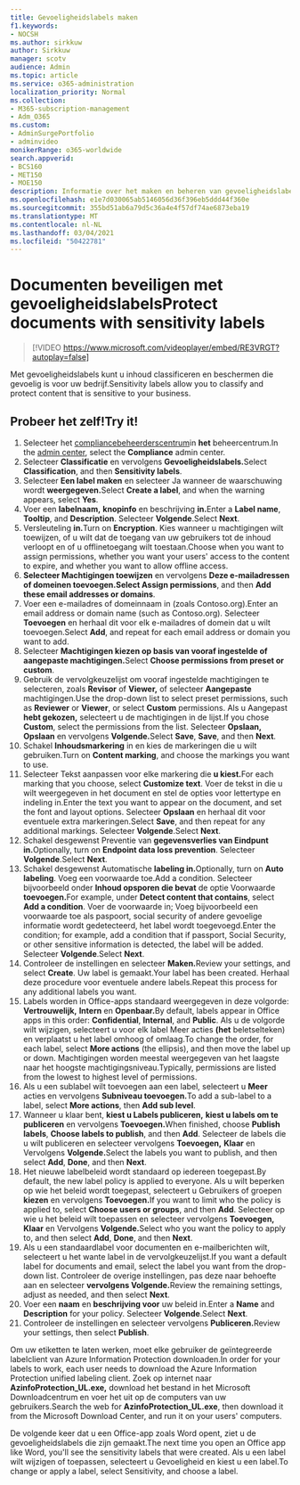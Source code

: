 ```yaml
---
title: Gevoeligheidslabels maken
f1.keywords:
- NOCSH
ms.author: sirkkuw
author: Sirkkuw
manager: scotv
audience: Admin
ms.topic: article
ms.service: o365-administration
localization_priority: Normal
ms.collection:
- M365-subscription-management
- Adm_O365
ms.custom:
- AdminSurgePortfolio
- adminvideo
monikerRange: o365-worldwide
search.appverid:
- BCS160
- MET150
- MOE150
description: Informatie over het maken en beheren van gevoeligheidslabels.
ms.openlocfilehash: e1e7d030065ab5146056d36f396eb5ddd44f360e
ms.sourcegitcommit: 355bd51ab6a79d5c36a4e4f57df74ae6873eba19
ms.translationtype: MT
ms.contentlocale: nl-NL
ms.lasthandoff: 03/04/2021
ms.locfileid: "50422781"
---
```

# <a name="protect-documents-with-sensitivity-labels"></a><span data-ttu-id="98add-103">Documenten beveiligen met gevoeligheidslabels</span><span class="sxs-lookup"><span data-stu-id="98add-103">Protect documents with sensitivity labels</span></span>

> [!VIDEO https://www.microsoft.com/videoplayer/embed/RE3VRGT?autoplay=false]

<span data-ttu-id="98add-104">Met gevoeligheidslabels kunt u inhoud classificeren en beschermen die gevoelig is voor uw bedrijf.</span><span class="sxs-lookup"><span data-stu-id="98add-104">Sensitivity labels allow you to classify and protect content that is sensitive to your business.</span></span>

## <a name="try-it"></a><span data-ttu-id="98add-105">Probeer het zelf!</span><span class="sxs-lookup"><span data-stu-id="98add-105">Try it!</span></span>

1. <span data-ttu-id="98add-106">Selecteer het [compliancebeheerderscentrum](https://admin.microsoft.com)in **het** beheercentrum.</span><span class="sxs-lookup"><span data-stu-id="98add-106">In the [admin center](https://admin.microsoft.com), select the **Compliance** admin center.</span></span>
1. <span data-ttu-id="98add-107">Selecteer **Classificatie** en vervolgens **Gevoeligheidslabels.**</span><span class="sxs-lookup"><span data-stu-id="98add-107">Select **Classification**, and then **Sensitivity labels**.</span></span>
1. <span data-ttu-id="98add-108">Selecteer **Een label maken** en selecteer Ja wanneer de waarschuwing wordt **weergegeven.**</span><span class="sxs-lookup"><span data-stu-id="98add-108">Select **Create a label**, and when the warning appears, select **Yes**.</span></span>
1. <span data-ttu-id="98add-109">Voer een **labelnaam,** **knopinfo** en beschrijving **in.**</span><span class="sxs-lookup"><span data-stu-id="98add-109">Enter a **Label name**, **Tooltip**, and **Description**.</span></span> <span data-ttu-id="98add-110">Selecteer **Volgende**.</span><span class="sxs-lookup"><span data-stu-id="98add-110">Select **Next**.</span></span>
1. <span data-ttu-id="98add-111">Versleuteling **in.**</span><span class="sxs-lookup"><span data-stu-id="98add-111">Turn on **Encryption**.</span></span> <span data-ttu-id="98add-112">Kies wanneer u machtigingen wilt toewijzen, of u wilt dat de toegang van uw gebruikers tot de inhoud verloopt en of u offlinetoegang wilt toestaan.</span><span class="sxs-lookup"><span data-stu-id="98add-112">Choose when you want to assign permissions, whether you want your users' access to the content to expire, and whether you want to allow offline access.</span></span>
1. <span data-ttu-id="98add-113">**Selecteer Machtigingen toewijzen** en vervolgens **Deze e-mailadressen of domeinen toevoegen.**</span><span class="sxs-lookup"><span data-stu-id="98add-113">**Select Assign permissions**, and then **Add these email addresses or domains**.</span></span>
1. <span data-ttu-id="98add-114">Voer een e-mailadres of domeinnaam in (zoals Contoso.org).</span><span class="sxs-lookup"><span data-stu-id="98add-114">Enter an email address or domain name (such as Contoso.org).</span></span>  <span data-ttu-id="98add-115">Selecteer **Toevoegen** en herhaal dit voor elk e-mailadres of domein dat u wilt toevoegen.</span><span class="sxs-lookup"><span data-stu-id="98add-115">Select **Add**, and repeat for each email address or domain you want to add.</span></span>
1. <span data-ttu-id="98add-116">Selecteer **Machtigingen kiezen op basis van vooraf ingestelde of aangepaste machtigingen.**</span><span class="sxs-lookup"><span data-stu-id="98add-116">Select **Choose permissions from preset or custom**.</span></span>
1. <span data-ttu-id="98add-117">Gebruik de vervolgkeuzelijst om vooraf ingestelde machtigingen te selecteren, zoals **Revisor** of **Viewer,** of selecteer **Aangepaste** machtigingen.</span><span class="sxs-lookup"><span data-stu-id="98add-117">Use the drop-down list to select preset permissions, such as **Reviewer** or **Viewer**, or select **Custom** permissions.</span></span> <span data-ttu-id="98add-118">Als u Aangepast **hebt gekozen,** selecteert u de machtigingen in de lijst.</span><span class="sxs-lookup"><span data-stu-id="98add-118">If you chose **Custom**, select the permissions from the list.</span></span> <span data-ttu-id="98add-119">Selecteer **Opslaan,** **Opslaan** en vervolgens **Volgende.**</span><span class="sxs-lookup"><span data-stu-id="98add-119">Select **Save**, **Save**, and then **Next**.</span></span>
1. <span data-ttu-id="98add-120">Schakel **Inhoudsmarkering** in en kies de markeringen die u wilt gebruiken.</span><span class="sxs-lookup"><span data-stu-id="98add-120">Turn on **Content marking**, and choose the markings you want to use.</span></span>
1. <span data-ttu-id="98add-121">Selecteer Tekst aanpassen voor elke markering die **u kiest.**</span><span class="sxs-lookup"><span data-stu-id="98add-121">For each marking that you choose, select **Customize text**.</span></span> <span data-ttu-id="98add-122">Voer de tekst in die u wilt weergegeven in het document en stel de opties voor lettertype en indeling in.</span><span class="sxs-lookup"><span data-stu-id="98add-122">Enter the text you want to appear on the document, and set the font and layout options.</span></span> <span data-ttu-id="98add-123">Selecteer **Opslaan** en herhaal dit voor eventuele extra markeringen.</span><span class="sxs-lookup"><span data-stu-id="98add-123">Select **Save**, and then repeat for any additional markings.</span></span> <span data-ttu-id="98add-124">Selecteer **Volgende**.</span><span class="sxs-lookup"><span data-stu-id="98add-124">Select **Next**.</span></span>
1. <span data-ttu-id="98add-125">Schakel desgewenst Preventie van **gegevensverlies van Eindpunt in.**</span><span class="sxs-lookup"><span data-stu-id="98add-125">Optionally, turn on **Endpoint data loss prevention**.</span></span> <span data-ttu-id="98add-126">Selecteer **Volgende**.</span><span class="sxs-lookup"><span data-stu-id="98add-126">Select **Next**.</span></span>
1. <span data-ttu-id="98add-127">Schakel desgewenst Automatische **labeling in.**</span><span class="sxs-lookup"><span data-stu-id="98add-127">Optionally, turn on **Auto labeling**.</span></span> <span data-ttu-id="98add-128">Voeg een voorwaarde toe.</span><span class="sxs-lookup"><span data-stu-id="98add-128">Add a condition.</span></span> <span data-ttu-id="98add-129">Selecteer bijvoorbeeld onder **Inhoud opsporen die bevat** de optie Voorwaarde **toevoegen.**</span><span class="sxs-lookup"><span data-stu-id="98add-129">For example, under **Detect content that contains**, select **Add a condition**.</span></span> <span data-ttu-id="98add-130">Voer de voorwaarde in; Voeg bijvoorbeeld een voorwaarde toe als paspoort, social security of andere gevoelige informatie wordt gedetecteerd, het label wordt toegevoegd.</span><span class="sxs-lookup"><span data-stu-id="98add-130">Enter the condition; for example, add a condition that if passport, Social Security, or other sensitive information is detected, the label will be added.</span></span> <span data-ttu-id="98add-131">Selecteer **Volgende**.</span><span class="sxs-lookup"><span data-stu-id="98add-131">Select **Next**.</span></span>
1. <span data-ttu-id="98add-132">Controleer de instellingen en selecteer **Maken.**</span><span class="sxs-lookup"><span data-stu-id="98add-132">Review your settings, and select **Create**.</span></span> <span data-ttu-id="98add-133">Uw label is gemaakt.</span><span class="sxs-lookup"><span data-stu-id="98add-133">Your label has been created.</span></span> <span data-ttu-id="98add-134">Herhaal deze procedure voor eventuele andere labels.</span><span class="sxs-lookup"><span data-stu-id="98add-134">Repeat this process for any additional labels you want.</span></span>
1. <span data-ttu-id="98add-135">Labels worden in Office-apps standaard weergegeven in deze volgorde: **Vertrouwelijk,** **Intern** en **Openbaar.**</span><span class="sxs-lookup"><span data-stu-id="98add-135">By default, labels appear in Office apps in this order: **Confidential**, **Internal**, and **Public**.</span></span> <span data-ttu-id="98add-136">Als u de volgorde wilt wijzigen, selecteert u voor elk label Meer acties **(het** beletselteken) en verplaatst u het label omhoog of omlaag.</span><span class="sxs-lookup"><span data-stu-id="98add-136">To change the order, for each label, select **More actions** (the ellipsis), and then move the label up or down.</span></span> <span data-ttu-id="98add-137">Machtigingen worden meestal weergegeven van het laagste naar het hoogste machtigingsniveau.</span><span class="sxs-lookup"><span data-stu-id="98add-137">Typically, permissions are listed from the lowest to highest level of permissions.</span></span>
1. <span data-ttu-id="98add-138">Als u een sublabel wilt toevoegen aan een label, selecteert u **Meer** acties en vervolgens **Subniveau toevoegen.**</span><span class="sxs-lookup"><span data-stu-id="98add-138">To add a sub-label to a label, select **More actions**, then **Add sub level**.</span></span>
1. <span data-ttu-id="98add-139">Wanneer u klaar bent, **kiest u Labels publiceren,** **kiest u labels om te publiceren** en vervolgens **Toevoegen.**</span><span class="sxs-lookup"><span data-stu-id="98add-139">When finished, choose **Publish labels**, **Choose labels to publish**, and then **Add**.</span></span> <span data-ttu-id="98add-140">Selecteer de labels die u wilt publiceren en selecteer vervolgens **Toevoegen,** **Klaar** en Vervolgens **Volgende.**</span><span class="sxs-lookup"><span data-stu-id="98add-140">Select the labels you want to publish, and then select **Add**, **Done**, and then **Next**.</span></span>
1. <span data-ttu-id="98add-141">Het nieuwe labelbeleid wordt standaard op iedereen toegepast.</span><span class="sxs-lookup"><span data-stu-id="98add-141">By default, the new label policy is applied to everyone.</span></span> <span data-ttu-id="98add-142">Als u wilt beperken op wie het beleid wordt toegepast, selecteert u Gebruikers of groepen **kiezen** en vervolgens **Toevoegen.**</span><span class="sxs-lookup"><span data-stu-id="98add-142">If you want to limit who the policy is applied to, select **Choose users or groups**, and then **Add**.</span></span> <span data-ttu-id="98add-143">Selecteer op wie u het beleid wilt toepassen en selecteer vervolgens **Toevoegen,** **Klaar** en Vervolgens **Volgende.**</span><span class="sxs-lookup"><span data-stu-id="98add-143">Select who you want the policy to apply to, and then select **Add**, **Done**, and then **Next**.</span></span>
1. <span data-ttu-id="98add-144">Als u een standaardlabel voor documenten en e-mailberichten wilt, selecteert u het wante label in de vervolgkeuzelijst.</span><span class="sxs-lookup"><span data-stu-id="98add-144">If you want a default label for documents and email, select the label you want from the drop-down list.</span></span> <span data-ttu-id="98add-145">Controleer de overige instellingen, pas deze naar behoefte aan en selecteer **vervolgens Volgende.**</span><span class="sxs-lookup"><span data-stu-id="98add-145">Review the remaining settings, adjust as needed, and then select **Next**.</span></span>
1. <span data-ttu-id="98add-146">Voer een **naam** en **beschrijving voor** uw beleid in.</span><span class="sxs-lookup"><span data-stu-id="98add-146">Enter a **Name** and **Description** for your policy.</span></span> <span data-ttu-id="98add-147">Selecteer **Volgende**.</span><span class="sxs-lookup"><span data-stu-id="98add-147">Select **Next**.</span></span>
1. <span data-ttu-id="98add-148">Controleer de instellingen en selecteer vervolgens **Publiceren.**</span><span class="sxs-lookup"><span data-stu-id="98add-148">Review your settings, then select **Publish**.</span></span>

<span data-ttu-id="98add-149">Om uw etiketten te laten werken, moet elke gebruiker de geïntegreerde labelclient van Azure Information Protection downloaden.</span><span class="sxs-lookup"><span data-stu-id="98add-149">In order for your labels to work, each user needs to download the Azure Information Protection unified labeling client.</span></span> <span data-ttu-id="98add-150">Zoek op internet naar **AzinfoProtection_UL.exe,** download het bestand in het Microsoft Downloadcentrum en voer het uit op de computers van uw gebruikers.</span><span class="sxs-lookup"><span data-stu-id="98add-150">Search the web for **AzinfoProtection_UL.exe**, then download it from the Microsoft Download Center, and run it on your users' computers.</span></span>

<span data-ttu-id="98add-151">De volgende keer dat u een Office-app zoals Word opent, ziet u de gevoeligheidslabels die zijn gemaakt.</span><span class="sxs-lookup"><span data-stu-id="98add-151">The next time you open an Office app like Word, you'll see the sensitivity labels that were created.</span></span> <span data-ttu-id="98add-152">Als u een label wilt wijzigen of toepassen, selecteert u Gevoeligheid en kiest u een label.</span><span class="sxs-lookup"><span data-stu-id="98add-152">To change or apply a label, select Sensitivity, and choose a label.</span></span>


